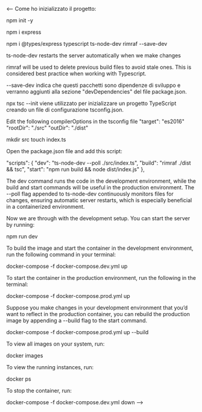 <--
Come ho inizializzato il progetto:

npm init -y

npm i express

npm i @types/express typescript ts-node-dev rimraf --save-dev

ts-node-dev
restarts the server automatically when we make changes

rimraf
will be used to delete previous build files to avoid stale ones. This is considered best practice when working with Typescript.

--save-dev
indica che questi pacchetti sono dipendenze di sviluppo e verranno aggiunti alla sezione "devDependencies" del file package.json.

npx tsc --init
viene utilizzato per inizializzare un progetto TypeScript creando un file di configurazione tsconfig.json.

Edit the following compilerOptions in the tsconfig file
"target": "es2016"
"rootDir": "./src"
"outDir": "./dist"

mkdir src
touch index.ts

Open the package.json file and add this script:

"scripts": {
"dev": "ts-node-dev --poll ./src/index.ts",
"build": "rimraf ./dist && tsc",
"start": "npm run build && node dist/index.js"
},

The dev command runs the code in the development environment, while the build and start commands will be useful in the production environment. The --poll flag appended to ts-node-dev continuously monitors files for changes, ensuring automatic server restarts, which is especially beneficial in a containerized environment.

Now we are through with the development setup. You can start the server by running:

npm run dev

To build the image and start the container in the development environment, run the following command in your terminal:

docker-compose -f docker-compose.dev.yml up

To start the container in the production environment, run the following in the terminal:

docker-compose -f docker-compose.prod.yml up

Suppose you make changes in your development environment that you’d want to reflect in the production container, you can rebuild the production image by appending a --build flag to the start command.

docker-compose -f docker-compose.prod.yml up --build

To view all images on your system, run:

docker images

To view the running instances, run:

docker ps

To stop the container, run:

docker-compose -f docker-compose.dev.yml down
-->
